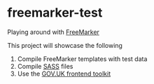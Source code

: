 # freemarker-test
Playing around with [FreeMarker](http://freemarker.org/)

This project will showcase the following
1. Compile FreeMarker templates with test data
2. Compile [SASS](http://sass-lang.com/) files
3. Use the [GOV.UK frontend toolkit](github.com/alphagov/govuk_frontend_toolkit)